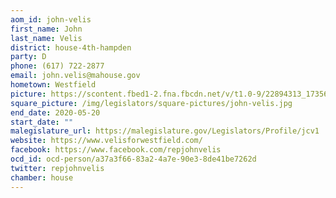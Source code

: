 ```yaml
---
aom_id: john-velis
first_name: John
last_name: Velis
district: house-4th-hampden
party: D
phone: (617) 722-2877
email: john.velis@mahouse.gov
hometown: Westfield
picture: https://scontent.fbed1-2.fna.fbcdn.net/v/t1.0-9/22894313_1735642299779475_6524822387304740483_n.jpg?_nc_cat=103&_nc_ht=scontent.fbed1-2.fna&oh=c572ca6c87adc31bd635020dade9654b&oe=5CC4DDFB
square_picture: /img/legislators/square-pictures/john-velis.jpg
end_date: 2020-05-20
start_date: ""
malegislature_url: https://malegislature.gov/Legislators/Profile/jcv1
website: https://www.velisforwestfield.com/
facebook: https://www.facebook.com/repjohnvelis
ocd_id: ocd-person/a37a3f66-83a2-4a7e-90e3-8de41be7262d
twitter: repjohnvelis
chamber: house
---
```

